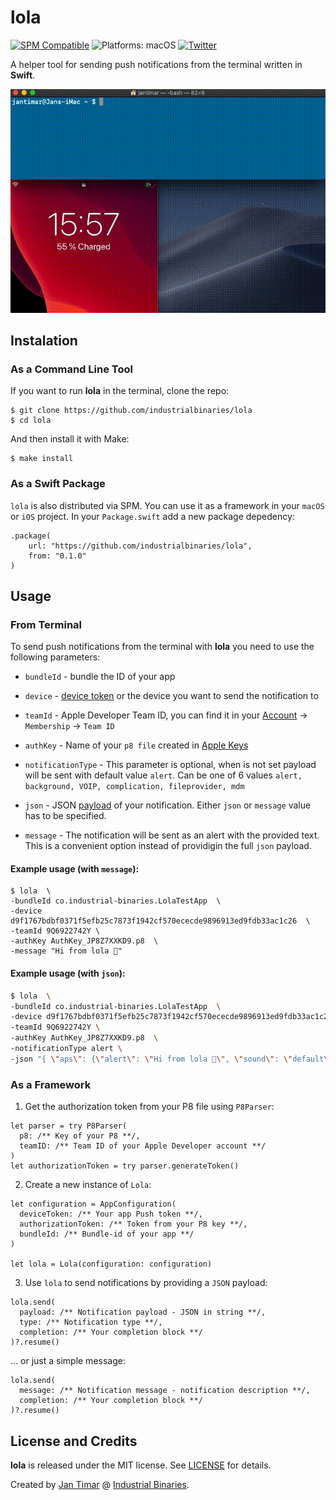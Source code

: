 # lola

[![SPM Compatible](https://img.shields.io/badge/spm-compatible-brightgreen.svg?style=flat)](https://swift.org/package-manager)
![Platforms: macOS](https://img.shields.io/badge/platforms-macOS-brightgreen.svg?style=flat)
[![Twitter](https://img.shields.io/badge/twitter-@i_binaries-blue.svg?style=flat)](https://twitter.com/i_binaries)

A helper tool for sending push notifications from the terminal written in **Swift**.

![Lola](lola-example.gif)

## Instalation

### As a Command Line Tool

If you want to run **lola** in the terminal, clone the repo:

```
$ git clone https://github.com/industrialbinaries/lola
$ cd lola
```

And then install it with Make:
```
$ make install
```

###  As a Swift Package

`lola` is also distributed via SPM. You can use it as a framework in your `macOS` or `iOS` project. 
In your `Package.swift` add a new package depedency: 
```
.package(
    url: "https://github.com/industrialbinaries/lola",
    from: "0.1.0"
)
```

## Usage

### From Terminal

To send push notifications from the terminal with **lola** you need to use the following parameters:
 
- `bundleId` - bundle the ID of your app

- `device` - [device token](https://developer.apple.com/documentation/usernotifications/registering_your_app_with_apns) or the device you want to send the notification to

- `teamId` - Apple Developer Team ID, you can find it in your [Account](https://developer.apple.com/account/) -> `Membership` -> `Team ID`

- `authKey` - Name of your `p8 file` created in [Apple Keys](https://developer.apple.com/account/resources/authkeys/list)

- `notificationType` - This parameter is optional, when is not set payload will be sent with default value `alert`. Can be one of 6 values `alert, background, VOIP, complication, fileprovider, mdm`

- `json` -  JSON [payload](https://developer.apple.com/library/archive/documentation/NetworkingInternet/Conceptual/RemoteNotificationsPG/CreatingtheNotificationPayload.html) of your notification. Either `json` or `message` value has to be specified.

- `message` - The notification will be sent as an alert with the provided text. This is a convenient option instead of providigin the full `json` payload.

#### Example usage (with `message`):
```
$ lola  \
-bundleId co.industrial-binaries.LolaTestApp  \
-device d9f1767bdbf0371f5efb25c7873f1942cf570ececde9896913ed9fdb33ac1c26  \
-teamId 9Q6922742Y \
-authKey AuthKey_JP8Z7XXKD9.p8  \
-message "Hi from lola 👋"
```

#### Example usage (with `json`):
```bash
$ lola  \
-bundleId co.industrial-binaries.LolaTestApp  \
-device d9f1767bdbf0371f5efb25c7873f1942cf570ececde9896913ed9fdb33ac1c26  \
-teamId 9Q6922742Y \
-authKey AuthKey_JP8Z7XXKD9.p8  \
-notificationType alert \
-json "{ \"aps\": {\"alert\": \"Hi from lola 👋\", \"sound\": \"default\" }}"
```

### As a Framework

1. Get the authorization token from your P8 file using `P8Parser`:

```
let parser = try P8Parser(
  p8: /** Key of your P8 **/,
  teamID: /** Team ID of your Apple Developer account **/
)
let authorizationToken = try parser.generateToken()
```


2. Create a new instance of  `Lola`:
```
let configuration = AppConfiguration(
  deviceToken: /** Your app Push token **/,
  authorizationToken: /** Token from your P8 key **/,
  bundleId: /** Bundle-id of your app **/
)

let lola = Lola(configuration: configuration)
```

3. Use `lola` to send notifications by providing a `JSON` payload:
```
lola.send(
  payload: /** Notification payload - JSON in string **/,
  type: /** Notification type **/,
  completion: /** Your completion block **/
)?.resume()
```
... or just a simple message:
```
lola.send(
  message: /** Notification message - notification description **/,
  completion: /** Your completion block **/
)?.resume()
```

## License and Credits

**lola** is released under the MIT license. See [LICENSE](/LICENSE) for details.

Created by [Jan Timar](https://github.com/jantimar) @ [Industrial Binaries](https://industrial-binaries.co).

